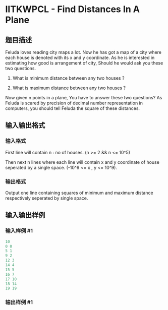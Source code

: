 # IITKWPCL - Find Distances In A Plane

## 题目描述

 Feluda loves reading city maps a lot. Now he has got a map of a city where each house is denoted with its x and y coordinate. As he is interested in estimating how good is arrangement of city, Should he would ask you these two questions.

1. What is minimum distance between any two houses ?

2. What is maximum distance between any two houses ?

Now given n points in a plane, You have to answer these two questions? As Feluda is scared by precision of decimal number representation in computers, you should tell Feluda the square of these distances.

## 输入输出格式

### 输入格式

First line will contain n : no of houses. (n >= 2 && n <= 10^5)

Then next n lines where each line will contain x and y coordinate of house seperated by a single space. (-10^9 <= x , y <= 10^9).

### 输出格式

Output one line containing squares of minimum and maximum distance respectively seperated by single space.

## 输入输出样例

### 输入样例 #1

```cpp
10
0 0
5 1
9 2
12 3
14 4
15 5
16 7
17 10
18 14
19 19
```


### 输出样例 #1

```cpp

```
